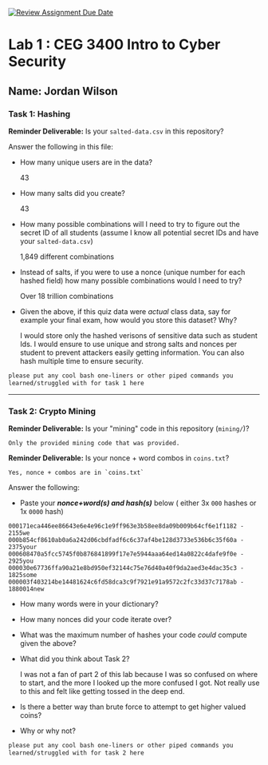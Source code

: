 [![Review Assignment Due Date](https://classroom.github.com/assets/deadline-readme-button-22041afd0340ce965d47ae6ef1cefeee28c7c493a6346c4f15d667ab976d596c.svg)](https://classroom.github.com/a/SPs4PNWX)
# Lab 1 : CEG 3400 Intro to Cyber Security

## Name: Jordan Wilson

### Task 1: Hashing

**Reminder Deliverable:** Is your `salted-data.csv` in this repository?

Answer the following in this file:

* How many unique users are in the data?

    43
* How many salts did you create?

    43
* How many possible combinations will I need to try to figure out the secret ID
  of all students (assume I know all potential secret IDs and have your 
  `salted-data.csv`)

    1,849 different combinations
* Instead of salts, if you were to use a nonce (unique number for each hashed
  field) how many possible combinations would I need to try?

    Over 18 trillion combinations
* Given the above, if this quiz data were *actual* class data, say for example
  your final exam, how would you store this dataset?  Why?

    I would store only the hashed verisons of sensitive data such as student Ids. I would ensure to use unique and strong salts and nonces per student to prevent attackers easily getting information. You can also hash multiple time to ensure security. 

```bash
please put any cool bash one-liners or other piped commands you
learned/struggled with for task 1 here
```

---

### Task 2: Crypto Mining

**Reminder Deliverable:** Is your "mining" code in this repository (`mining/`)?

    Only the provided mining code that was provided.
**Reminder Deliverable:** Is your nonce + word combos in `coins.txt`?

    Yes, nonce + combos are in `coins.txt`

Answer the following:

* Paste your ***nonce+word(s) and hash(s)*** below ( either 3x `000` hashes or 1x `0000`
hash)

```
000171eca446ee86643e6e4e96c1e9ff963e3b58ee8da09b009b64cf6e1f1182 - 2155we
000b854cf8610ab0a6a242d06cbdfadf6c6c37af4be128d3733e536b6c35f60a - 2375your
000608470a5fcc5745f0b876841899f17e7e5944aaa64ed14a0822c4dafe9f0e - 2925you
000030e67736ffa90a21e8bd950ef32144c75e76d40a40f9da2aed3e4dac35c3 - 1825some
000003f403214be14481624c6fd58dca3c9f7921e91a9572c2fc33d37c7178ab - 1880014new
```

* How many words were in your dictionary?

    
* How many nonces did your code iterate over?
* What was the maximum number of hashes your code *could* compute given the above?
* What did you think about Task 2?

    I was not a fan of part 2 of this lab because I was so confused on where to start, and the more I looked up the more confused I got. Not really use to this and felt like getting tossed in the deep end. 
* Is there a better way than brute force to attempt to get higher valued coins?
* Why or why not?


```bash
please put any cool bash one-liners or other piped commands you
learned/struggled with for task 2 here
```

